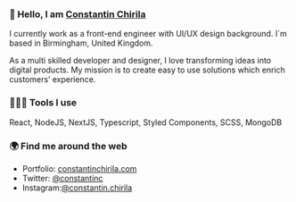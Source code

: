 ### 👋  Hello, I am [Constantin Chirila](https://constantinchirila.com)

I currently work as a front-end engineer with UI/UX design background. I´m based in Birmingham, United Kingdom.

As a multi skilled developer and designer, I love transforming ideas into digital products. My mission is to create easy to use solutions which enrich customers’ experience.
### 👨🏻‍💻  Tools I use
React, NodeJS, NextJS, Typescript, Styled Components, SCSS, MongoDB 

### 🌍  Find me around the web
- Portfolio: [constantinchirila.com](https://constantinchirila.com)
- Twitter: [@constantinc](https://twitter.com/ConstantinC)
- Instagram:[@constantin.chirila](https://instagram.com/constantin.chirila)

<!--
**ConstantinChirila/ConstantinChirila** is a ✨ _special_ ✨ repository because its `README.md` (this file) appears on your GitHub profile.

Here are some ideas to get you started:

- 🔭 I’m currently working on ...
- 🌱 I’m currently learning ...
- 👯 I’m looking to collaborate on ...
- 🤔 I’m looking for help with ...
- 💬 Ask me about ...
- 📫 How to reach me: ...
- 😄 Pronouns: ...
- ⚡ Fun fact: ...
-->
